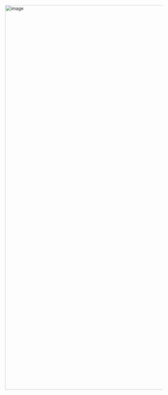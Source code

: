 <img width="1232" alt="image" src="https://github.com/user-attachments/assets/fb2b30b7-79ba-4490-86d6-8652d7aa4653">
